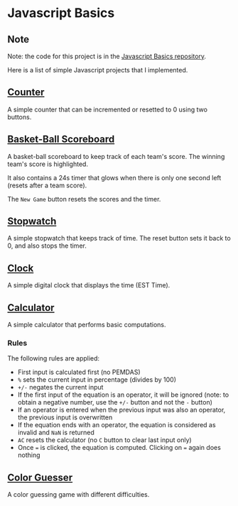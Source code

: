 # Javascript Basics

## Note
Note: the code for this project is in the [Javascript Basics repository](https://github.com/z1chh/JavaScript-Basics).

Here is a list of simple Javascript projects that I implemented.

## [Counter](https://github.com/z1chh/JavaScript-Basics/tree/main/MiniProjects/Counter)

A simple counter that can be incremented or resetted to 0 using two buttons.

## [Basket-Ball Scoreboard](https://github.com/z1chh/JavaScript-Basics/tree/main/MiniProjects/Basketball%20Scoreboard)

A basket-ball scoreboard to keep track of each team's score. The winning team's score is highlighted.

It also contains a 24s timer that glows when there is only one second left (resets after a team score).

The `New Game` button resets the scores and the timer.

## [Stopwatch](https://github.com/z1chh/JavaScript-Basics/tree/main/MiniProjects/Stopwatch)

A simple stopwatch that keeps track of time. The reset button sets it back to 0, and also stops the timer.

## [Clock](https://github.com/z1chh/JavaScript-Basics/tree/main/MiniProjects/Clock)

A simple digital clock that displays the time (EST Time).

## [Calculator](https://github.com/z1chh/JavaScript-Basics/tree/main/MiniProjects/Calculator)

A simple calculator that performs basic computations.

### Rules

The following rules are applied:

- First input is calculated first (no PEMDAS)
- `%` sets the current input in percentage (divides by 100)
- `+/-` negates the current input
- If the first input of the equation is an operator, it will be ignored (note: to obtain a negative number, use the `+/-` button and not the `-` button)
- If an operator is entered when the previous input was also an operator, the previous input is overwritten
- If the equation ends with an operator, the equation is considered as invalid and `NaN` is returned
- `AC` resets the calculator (no `C` button to clear last input only)
- Once `=` is clicked, the equation is computed. Clicking on `=` again does nothing

## [Color Guesser](https://github.com/z1chh/JavaScript-Basics/tree/main/MiniProjects/Color%20Guesser)

A color guessing game with different difficulties.
